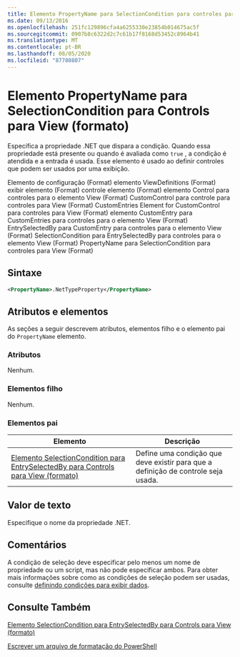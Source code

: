 ```yaml
---
title: Elemento PropertyName para SelectionCondition para controles para View (Format) | Microsoft Docs
ms.date: 09/13/2016
ms.openlocfilehash: 251fc129896cfa4a6255330e23854b014675ac5f
ms.sourcegitcommit: 0907b8c6322d2c7c61b17f8168d53452c8964b41
ms.translationtype: MT
ms.contentlocale: pt-BR
ms.lasthandoff: 08/05/2020
ms.locfileid: "87780807"
---
```

# <a name="propertyname-element-for-selectioncondition-for-controls-for-view-format"></a>Elemento PropertyName para SelectionCondition para Controls para View (formato)

Especifica a propriedade .NET que dispara a condição. Quando essa propriedade está presente ou quando é avaliada como `true` , a condição é atendida e a entrada é usada. Esse elemento é usado ao definir controles que podem ser usados por uma exibição.

Elemento de configuração (Format) elemento ViewDefinitions (Format) exibir elemento (Format) controle elemento (Format) elemento Control para controles para o elemento View (Format) CustomControl para controle para controles para View (Format) CustomEntries Element for CustomControl para controles para View (Format) elemento CustomEntry para CustomEntries para controles para o elemento View (Format) EntrySelectedBy para CustomEntry para controles para o elemento View (Format) SelectionCondition para EntrySelectedBy para controles para o elemento View (Format) PropertyName para SelectionCondition para controles para View (Format)

## <a name="syntax"></a>Sintaxe

```xml
<PropertyName>.NetTypeProperty</PropertyName>
```

## <a name="attributes-and-elements"></a>Atributos e elementos

As seções a seguir descrevem atributos, elementos filho e o elemento pai do `PropertyName` elemento.

### <a name="attributes"></a>Atributos

Nenhum.

### <a name="child-elements"></a>Elementos filho

Nenhum.

### <a name="parent-elements"></a>Elementos pai

|Elemento|Descrição|
|-------------|-----------------|
|[Elemento SelectionCondition para EntrySelectedBy para Controls para View (formato)](./selectioncondition-element-for-entryselectedby-for-controls-for-view-format.md)|Define uma condição que deve existir para que a definição de controle seja usada.|

## <a name="text-value"></a>Valor de texto

Especifique o nome da propriedade .NET.

## <a name="remarks"></a>Comentários

A condição de seleção deve especificar pelo menos um nome de propriedade ou um script, mas não pode especificar ambos. Para obter mais informações sobre como as condições de seleção podem ser usadas, consulte [definindo condições para exibir dados](./defining-conditions-for-displaying-data.md).

## <a name="see-also"></a>Consulte Também

[Elemento SelectionCondition para EntrySelectedBy para Controls para View (formato)](./selectioncondition-element-for-entryselectedby-for-controls-for-view-format.md)

[Escrever um arquivo de formatação do PowerShell](./writing-a-powershell-formatting-file.md)
